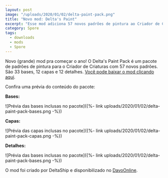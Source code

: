 ```yaml
---
layout: post
image: "/uploads/2020/01/02/delta-paint-pack.png"
title: "Novo mod: Delta's Paint"
excerpt: "Esse mod adiciona 57 novos padrões de pintura ao Criador de Criaturas do Spore."
category: Spore
tags:
  - downloads
  - mods
  - Spore
---
```


Novo (grande) mod pra começar o ano! O Delta's Paint Pack é um pacote de padrões de pintura para o Criador de Criaturas com 57 novos padrões. São 33 bases, 12 capas e 12 detalhes. [Você pode baixar o mod clicando aqui](https://github.com/TheDeltaUnit/DeltaPaints/releases/tag/v1.0).

Confira uma prévia do conteúdo do pacote:

**Bases:**

![Prévia das bases inclusas no pacote]({%- link uploads/2020/01/02/delta-paint-pack-bases.png -%})

**Capas:**

![Prévia das capas inclusas no pacote]({%- link uploads/2020/01/02/delta-paint-pack-capas.png -%})

**Detalhes:**

![Prévia das bases inclusas no pacote]({%- link uploads/2020/01/02/delta-paint-pack-bases.png -%})

O mod foi criado por DeltaShip e disponibilizado no [DavoOnline](http://davoonline.com/phpBB3/viewtopic.php?f=117&t=9488).
